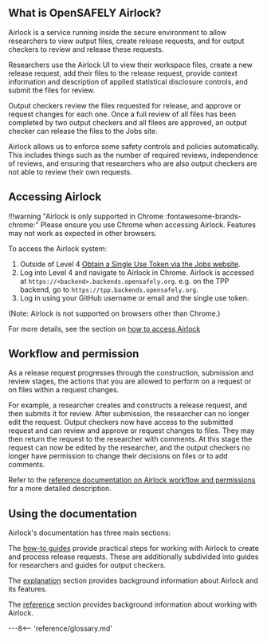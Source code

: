 ## What is OpenSAFELY Airlock?

Airlock is a service running inside the secure environment to allow researchers to
view output files, create release requests, and for output checkers to review and
release these requests.

Researchers use the Airlock UI to view their workspace files, create a new release request, add their files to the release request, provide context information and
description of applied statistical disclosure controls, and submit the files for review.

Output checkers review the files requested for release, and approve or request changes for
each one. Once a full review of all files has been completed by two output checkers and all
filees are approved, an output checker can release the files to the Jobs site.

Airlock allows us to enforce some safety controls and policies automatically. This includes things such as the number of required reviews, independence of reviews, and ensuring that researchers who are also output checkers are not able to review their own requests.


## Accessing Airlock

!!!warning "Airlock is only supported in Chrome :fontawesome-brands-chrome:"
    Please ensure you use Chrome when accessing Airlock. Features
    may not work as expected in other browsers.

To access the Airlock system:

1. Outside of Level 4 [Obtain a Single Use Token via the
    Jobs website](https://docs.opensafely.org/jobs-site/#viewing-analysis-outputs-on-the-server). 
1. Log into Level 4 and navigate to Airlock in Chrome. Airlock is
    accessed at `https://<backend>.backends.opensafely.org`. e.g. on
    the TPP backend, go to `https://tpp.backends.opensafely.org`.
1. Log in using your GitHub username or email and the single use token. 

(Note: Airlock is not supported on browsers other than Chrome.)

For more details, see the section on [how to access Airlock](how-tos/access-airlock.md)


## Workflow and permission

As a release request progresses through the construction, submission and review stages, the
actions that you are allowed to perform on a request or on files within a request changes.

For example, a researcher creates and constructs a release request, and then submits it
for review. After submission, the researcher can no longer edit the request. Output checkers
now have access to the submitted request and can review and approve or request changes to
files. They may then return the request to the researcher with comments.  At this stage the
request can now be edited by the researcher, and the output checkers no longer have
permission to change their decisions on files or to add comments.

Refer to the [reference documentation on Airlock workflow and permissions](reference/workflow-and-permissions) for a more detailed description.


## Using the documentation

Airlock's documentation has three main sections:

The [how-to guides](how-to/index.md) provide practical steps for working with Airlock to create and process release requests. These are additionally subdivided into guides for researchers and guides for output checkers.

The [explanation](explanation/index.md) section provides background information about Airlock and its features.

The [reference](reference/index.md) section provides background information about working with Airlock.


---8<-- 'reference/glossary.md'
